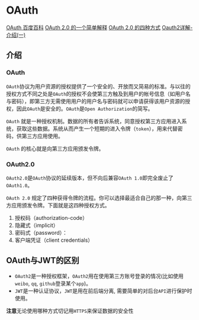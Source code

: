 <!--
 * @Author: tangdaoyong
 * @Date: 2021-02-09 11:10:08
 * @LastEditors: tangdaoyong
 * @LastEditTime: 2021-02-09 11:37:35
 * @Description: OAuth
-->
# OAuth

[OAuth 百度百科](https://baike.baidu.com/item/oAuth/7153134?fr=aladdin)
[OAuth 2.0 的一个简单解释](http://www.ruanyifeng.com/blog/2019/04/oauth_design.html)
[OAuth 2.0 的四种方式](http://www.ruanyifeng.com/blog/2019/04/oauth-grant-types.html)
[Oauth2详解-介绍(一)](https://www.jianshu.com/p/84a4b4a1e833)
## 介绍

### OAuth

`OAuth`协议为用户资源的授权提供了一个安全的、开放而又简易的标准。与以往的授权方式不同之处是`OAuth`的授权不会使第三方触及到用户的帐号信息（如用户名与密码），即第三方无需使用用户的用户名与密码就可以申请获得该用户资源的授权，因此`OAuth`是安全的。`OAuth`是`Open Authorization`的简写。

`OAuth` 就是一种授权机制。数据的所有者告诉系统，同意授权第三方应用进入系统，获取这些数据。系统从而产生一个短期的进入令牌（`token`），用来代替密码，供第三方应用使用。

`OAuth` 的核心就是向第三方应用颁发令牌。

### OAuth2.0

`OAuth2.0`是`OAuth`协议的延续版本，但不向后兼容`OAuth 1.0`即完全废止了`OAuth1.0`。

`OAuth 2.0` 规定了四种获得令牌的流程。你可以选择最适合自己的那一种，向第三方应用颁发令牌。下面就是这四种授权方式。

1. 授权码（authorization-code）
2. 隐藏式（implicit）
3. 密码式（password）：
4. 客户端凭证（client credentials）

## OAuth与JWT的区别

* `OAuth2`是一种授权框架，`OAuth2`用在使用第三方账号登录的情况(比如使用`weibo`, `qq`, `github`登录某个`app`)。
* `JWT`是一种认证协议，`JWT`是用在前后端分离, 需要简单的对后台`API`进行保护时使用。

**注意**无论使用哪种方式切记用`HTTPS`来保证数据的安全性